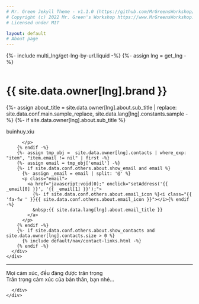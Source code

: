 ```yaml
---
# Mr. Green Jekyll Theme - v1.1.0 (https://github.com/MrGreensWorkshop/MrGreen-JekyllTheme)
# Copyright (c) 2022 Mr. Green's Workshop https://www.MrGreensWorkshop.com
# Licensed under MIT

layout: default
# About page
---
```

{%- include multi_lng/get-lng-by-url.liquid -%}
{%- assign lng = get_lng -%}
<div class="multipurpose-container about-container">
  <div class="row about-main">
    <div class="col-md-3 about-img">
      <img src="https://scontent.fsgn5-6.fna.fbcdn.net/v/t39.30808-6/306667129_405513998386591_595699962379756369_n.jpg?_nc_cat=108&ccb=1-7&_nc_sid=09cbfe&_nc_ohc=KPZN1-0v-RcAX-fJgyi&_nc_oc=AQk_ufIA7VQPyKGdEiEA19gNWVWVjHwVKkfnfFbdsxvIUVYdfcvyqfFX4rabs0DEMLQRXF-ENI3tiRKlIL75HAG7&tn=GcBuE94eE9H4cMBZ&_nc_ht=scontent.fsgn5-6.fna&oh=00_AfBAksiERwQedDVcX5NFqSV0yGwLvP42mwq6nHZ3rgw4gg&oe=6368B0FE" alt="">
    </div>
    <div class="col-md-9 about-header">
      <h1 translate="no">{{ site.data.owner[lng].brand }}</h1>
      <div class="meta-container">
        {%- assign about_title = site.data.owner[lng].about.sub_title | replace: site.data.conf.main.sample_replace, site.data.lang[lng].constants.sample -%}
        {%- if site.data.owner[lng].about.sub_title %}
          <p class="sub-title">
            buinhuy.xiu

          </p>
        {% endif -%}
        {%- assign tmp_obj =  site.data.owner[lng].contacts | where_exp: "item", "item.email != nil" | first -%}
        {%- assign email = tmp_obj['email'] -%}
        {%- if site.data.conf.others.about.show_email and email %}
          {%- assign _email = email | split: '@' %}
          <p class="email">
            <a href="javascript:void(0);" onclick="setAddress('{{ _email[0] }}', '{{ _email[1] }}');">
              {%- if site.data.conf.others.about.email_icon %}<i class="{{ 'fa-fw ' }}{{ site.data.conf.others.about.email_icon }}"></i>{% endif -%}
              &nbsp;{{ site.data.lang[lng].about.email_title }}
            </a>
          </p>
        {% endif -%}
        {%- if site.data.conf.others.about.show_contacts and site.data.owner[lng].contacts.size > 0 %}
          {% include default/nav/contact-links.html -%}
        {% endif -%}
      </div>
    </div>
  </div>
  <div class="row about-divider">
    <hr>
  </div>
  <div class="row">
    <div class="col-md-12">
      <div class="about-msg markdown-style">
        Mọi cảm xúc, đều đáng được trân trọng <br>
		Trân trọng cảm xúc của bản thân, bạn nhé...

      </div>
    </div>
  </div>
</div>
